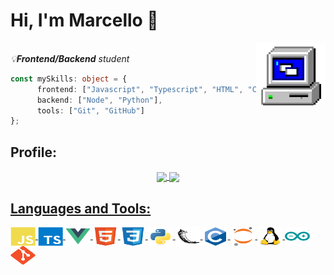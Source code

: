 # Hi, I'm Marcello 🍕

<p>
  <em>
      <img src="https://github.com/TheDudeThatCode/TheDudeThatCode/blob/master/Assets/PC.gif" height=100 align="right"/><br>
      💡<b>Frontend/Backend</b> student<br>
  </em>
</p>

```typescript
const mySkills: object = {
      frontend: ["Javascript", "Typescript", "HTML", "CSS", "Vue JS"].
      backend: ["Node", "Python"],
      tools: ["Git", "GitHub"]
};
```
## Profile:
<div align="center">
  <a href="https://github.com/MarcelloBB">
    
  <img align="center" height="145em" src="https://github-readme-stats.vercel.app/api?username=MarcelloBB&show_icons=true&theme=dark&include_all_commits=true&count_private=true"/>
    
  <img align="center" height="145em" src="https://github-readme-stats.vercel.app/api/top-langs/?username=MarcelloBB&layout=compact&langs_count=5&theme=dark"/>
</div>

## Languages and Tools:
<img align="center" height="30" width="40" src="https://raw.githubusercontent.com/devicons/devicon/master/icons/javascript/javascript-plain.svg">
<img align="center" height="30" width="40" src="https://raw.githubusercontent.com/devicons/devicon/master/icons/typescript/typescript-plain.svg">
<img align="center" height="30" width="40" src="https://raw.githubusercontent.com/devicons/devicon/master/icons/vuejs/vuejs-original.svg">
<img align="center" height="30" width="40" src="https://raw.githubusercontent.com/devicons/devicon/master/icons/html5/html5-original.svg">  
<img align="center" height="30" width="40" src="https://raw.githubusercontent.com/devicons/devicon/master/icons/css3/css3-original.svg">  
<img align="center" height="30" width="40" src="https://raw.githubusercontent.com/devicons/devicon/master/icons/python/python-original.svg">
<img align="center" height="30" width="40" src="https://raw.githubusercontent.com/devicons/devicon/master/icons/flask/flask-original.svg">  
<img align="center" height="30" width="40" src="https://raw.githubusercontent.com/devicons/devicon/master/icons/c/c-original.svg">  
<img align="center" height="30" width="40" src="https://raw.githubusercontent.com/devicons/devicon/master/icons/jupyter/jupyter-original.svg">  
<img align="center" height="30" width="40" src="https://raw.githubusercontent.com/devicons/devicon/master/icons/linux/linux-original.svg">  
<img align="center" height="30" width="40" src="https://raw.githubusercontent.com/devicons/devicon/master/icons/arduino/arduino-original.svg">
<img align="center" height="30" width="40" src="https://raw.githubusercontent.com/devicons/devicon/master/icons/git/git-original.svg">  
